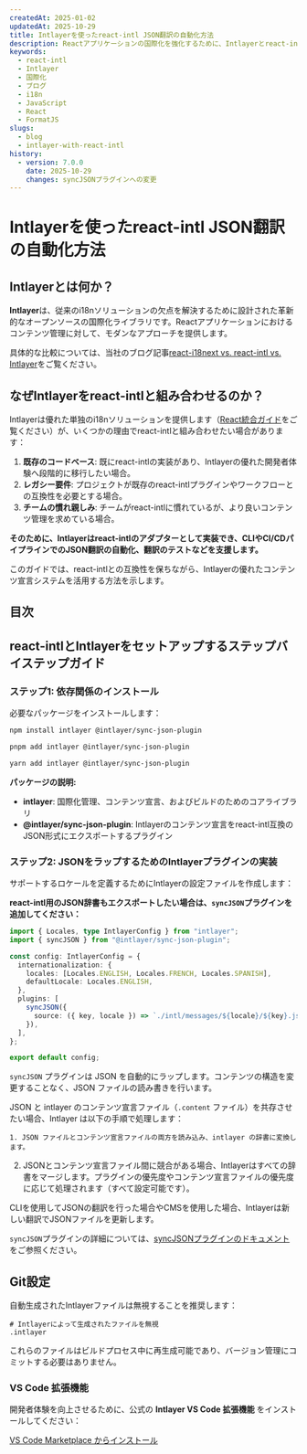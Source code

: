 ```yaml
---
createdAt: 2025-01-02
updatedAt: 2025-10-29
title: Intlayerを使ったreact-intl JSON翻訳の自動化方法
description: Reactアプリケーションの国際化を強化するために、Intlayerとreact-intlを使ってJSON翻訳を自動化する方法。
keywords:
  - react-intl
  - Intlayer
  - 国際化
  - ブログ
  - i18n
  - JavaScript
  - React
  - FormatJS
slugs:
  - blog
  - intlayer-with-react-intl
history:
  - version: 7.0.0
    date: 2025-10-29
    changes: syncJSONプラグインへの変更
---
```


# Intlayerを使ったreact-intl JSON翻訳の自動化方法

## Intlayerとは何か？

**Intlayer**は、従来のi18nソリューションの欠点を解決するために設計された革新的なオープンソースの国際化ライブラリです。Reactアプリケーションにおけるコンテンツ管理に対して、モダンなアプローチを提供します。

具体的な比較については、当社のブログ記事[react-i18next vs. react-intl vs. Intlayer](https://github.com/aymericzip/intlayer/blob/main/docs/blog/en/react-i18next_vs_react-intl_vs_intlayer.md)をご覧ください。

## なぜIntlayerをreact-intlと組み合わせるのか？

Intlayerは優れた単独のi18nソリューションを提供します（[React統合ガイド](https://github.com/aymericzip/intlayer/blob/main/docs/docs/en/intlayer_with_vite+react.md)をご覧ください）が、いくつかの理由でreact-intlと組み合わせたい場合があります：

1. **既存のコードベース**: 既にreact-intlの実装があり、Intlayerの優れた開発者体験へ段階的に移行したい場合。
2. **レガシー要件**: プロジェクトが既存のreact-intlプラグインやワークフローとの互換性を必要とする場合。
3. **チームの慣れ親しみ**: チームがreact-intlに慣れているが、より良いコンテンツ管理を求めている場合。

**そのために、Intlayerはreact-intlのアダプターとして実装でき、CLIやCI/CDパイプラインでのJSON翻訳の自動化、翻訳のテストなどを支援します。**

このガイドでは、react-intlとの互換性を保ちながら、Intlayerの優れたコンテンツ宣言システムを活用する方法を示します。

## 目次

<TOC/>

## react-intlとIntlayerをセットアップするステップバイステップガイド

### ステップ1: 依存関係のインストール

必要なパッケージをインストールします：

```bash packageManager="npm"
npm install intlayer @intlayer/sync-json-plugin
```

```bash packageManager="pnpm"
pnpm add intlayer @intlayer/sync-json-plugin
```

```bash packageManager="yarn"
yarn add intlayer @intlayer/sync-json-plugin
```

**パッケージの説明:**

- **intlayer**: 国際化管理、コンテンツ宣言、およびビルドのためのコアライブラリ
- **@intlayer/sync-json-plugin**: Intlayerのコンテンツ宣言をreact-intl互換のJSON形式にエクスポートするプラグイン

### ステップ2: JSONをラップするためのIntlayerプラグインの実装

サポートするロケールを定義するためにIntlayerの設定ファイルを作成します：

**react-intl用のJSON辞書もエクスポートしたい場合は、`syncJSON`プラグインを追加してください：**

```typescript fileName="intlayer.config.ts"
import { Locales, type IntlayerConfig } from "intlayer";
import { syncJSON } from "@intlayer/sync-json-plugin";

const config: IntlayerConfig = {
  internationalization: {
    locales: [Locales.ENGLISH, Locales.FRENCH, Locales.SPANISH],
    defaultLocale: Locales.ENGLISH,
  },
  plugins: [
    syncJSON({
      source: ({ key, locale }) => `./intl/messages/${locale}/${key}.json`,
    }),
  ],
};

export default config;
```

`syncJSON` プラグインは JSON を自動的にラップします。コンテンツの構造を変更することなく、JSON ファイルの読み書きを行います。

JSON と intlayer のコンテンツ宣言ファイル（`.content` ファイル）を共存させたい場合、Intlayer は以下の手順で処理します：

    1. JSON ファイルとコンテンツ宣言ファイルの両方を読み込み、intlayer の辞書に変換します。

2. JSONとコンテンツ宣言ファイル間に競合がある場合、Intlayerはすべての辞書をマージします。プラグインの優先度やコンテンツ宣言ファイルの優先度に応じて処理されます（すべて設定可能です）。

CLIを使用してJSONの翻訳を行った場合やCMSを使用した場合、Intlayerは新しい翻訳でJSONファイルを更新します。

`syncJSON`プラグインの詳細については、[syncJSONプラグインのドキュメント](https://github.com/aymericzip/intlayer/blob/main/docs/docs/ja/plugins/sync-json.md)をご参照ください。

## Git設定

自動生成されたIntlayerファイルは無視することを推奨します：

```plaintext fileName=".gitignore"
# Intlayerによって生成されたファイルを無視
.intlayer
```

これらのファイルはビルドプロセス中に再生成可能であり、バージョン管理にコミットする必要はありません。

### VS Code 拡張機能

開発者体験を向上させるために、公式の **Intlayer VS Code 拡張機能** をインストールしてください：

[VS Code Marketplace からインストール](https://marketplace.visualstudio.com/items?itemName=intlayer.intlayer-vs-code-extension)
